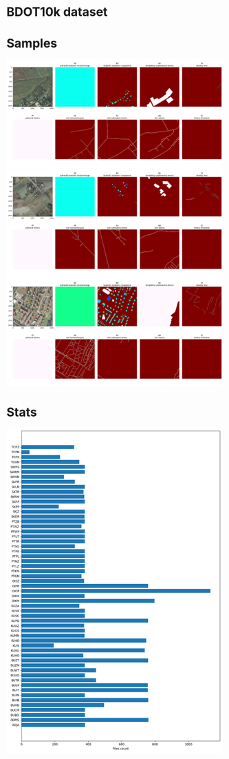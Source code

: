 # BDOT10k dataset

# Samples

![sample 0](images/sample0.png)
![sample 1](images/sample1.png)
![sample 2](images/sample2.png)

# Stats

![stats](images/shp-stats.png)
